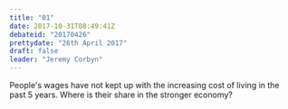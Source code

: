 ```yaml
---
title: "01"
date: 2017-10-31T08:49:41Z
debateid: "20170426"
prettydate: "26th April 2017"
draft: false
leader: "Jeremy Corbyn"
---
```


People's wages have not kept up with the increasing cost of living in the past 5 years. Where is their share in the stronger economy?